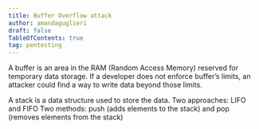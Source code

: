```yaml
---
title: Buffer Overflow attack
author: amandaguglieri
draft: false
TableOfContents: true
tag: pentesting
---
```


A buffer is an area in the RAM (Random Access Memory) reserved for temporary data storage. If a developer does not enforce buffer’s limits, an attacker could find a way to write data beyond those limits.

A stack is a data structure used to store the data. Two approaches: LIFO and FIFO
Two methods: push (adds elements to the stack) and pop (removes elements from the stack)

